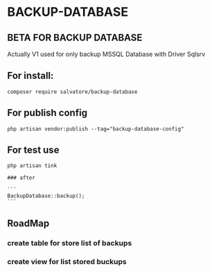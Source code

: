 # BACKUP-DATABASE

## BETA FOR BACKUP DATABASE

Actually V1 used for only backup MSSQL Database with Driver Sqlsrv

## For install:

```
composer require salvatore/backup-database
```

## For publish config 

```
php artisan vendor:publish --tag="backup-database-config"
```

## For test use 

```
php artisan tink
```
    ### after

    ```
    BackupDatabase::backup();
    ```

## RoadMap

### create table for store list of backups
### create view for list stored buckups




